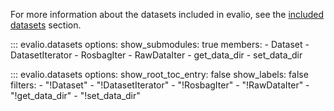 For more information about the datasets included in evalio, see the [included datasets](../included/datasets.md) section.

::: evalio.datasets
    options:
        show_submodules: true
        members:
            - Dataset
            - DatasetIterator
            - RosbagIter
            - RawDataIter
            - get_data_dir
            - set_data_dir

::: evalio.datasets
    options:
        show_root_toc_entry: false
        show_labels: false
        filters:
            - "!Dataset"
            - "!DatasetIterator"
            - "!RosbagIter"
            - "!RawDataIter"
            - "!get_data_dir"
            - "!set_data_dir"